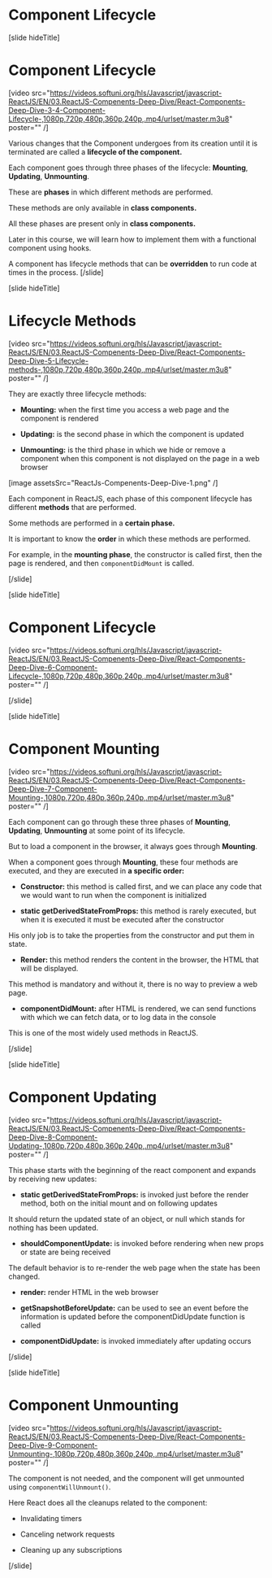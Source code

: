 # Component Lifecycle

[slide hideTitle]
# Component Lifecycle

[video src="https://videos.softuni.org/hls/Javascript/javascript-ReactJS/EN/03.ReactJS-Compenents-Deep-Dive/React-Components-Deep-Dive-3-4-Component-Lifecycle-,1080p,720p,480p,360p,240p,.mp4/urlset/master.m3u8" poster="" /]

Various changes that the Component undergoes from its creation until it is terminated are called a **lifecycle of the component.**

Each component goes through three phases of the lifecycle: **Mounting**, **Updating**, **Unmounting**.

These are **phases** in which different methods are performed.

These methods are only available in **class components.**

All these phases are present only in **class components.**

Later in this course, we will learn how to implement them with a functional component using hooks.

A component has lifecycle methods that can be **overridden** to run code at times in the process.
[/slide]

[slide hideTitle]

# Lifecycle Methods

[video src="https://videos.softuni.org/hls/Javascript/javascript-ReactJS/EN/03.ReactJS-Compenents-Deep-Dive/React-Components-Deep-Dive-5-Lifecycle-methods-,1080p,720p,480p,360p,240p,.mp4/urlset/master.m3u8" poster="" /]

They are exactly three lifecycle methods:

- **Mounting:** when the first time you access a web page and the component is rendered

- **Updating:** is the second phase in which the component is updated

- **Unmounting:** is the third phase in which we hide or remove a component when this component is not displayed on the page in a web browser

[image assetsSrc="ReactJs-Compenents-Deep-Dive-1.png" /]

Each component in ReactJS, each phase of this component lifecycle has different **methods** that are performed.

Some methods are performed in a **certain phase.**

It is important to know the **order** in which these methods are performed.

For example, in the **mounting phase**, the constructor is called first, then the page is rendered, and then `componentDidMount` is called.

[/slide]

[slide hideTitle]

# Component Lifecycle

[video src="https://videos.softuni.org/hls/Javascript/javascript-ReactJS/EN/03.ReactJS-Compenents-Deep-Dive/React-Components-Deep-Dive-6-Component-Lifecycle-,1080p,720p,480p,360p,240p,.mp4/urlset/master.m3u8" poster="" /]

[/slide]

[slide hideTitle]

# Component Mounting

[video src="https://videos.softuni.org/hls/Javascript/javascript-ReactJS/EN/03.ReactJS-Compenents-Deep-Dive/React-Components-Deep-Dive-7-Component-Mounting-,1080p,720p,480p,360p,240p,.mp4/urlset/master.m3u8" poster="" /]

Each component can go through these three phases of **Mounting**, **Updating**, **Unmounting** at some point of its lifecycle.

But to load a component in the browser, it always goes through **Mounting**.

When a component goes through **Mounting**, these four methods are executed, and they are executed in **a specific order:**

- **Constructor:** this method is called first, and we can place any code that we would want to run when the component is initialized

- **static getDerivedStateFromProps:** this method is rarely executed, but when it is executed it must be executed after the constructor

His only job is to take the properties from the constructor and put them in state.

- **Render:** this method renders the content in the browser, the HTML that will be displayed. 

This method is mandatory and without it, there is no way to preview a web page.

- **componentDidMount:** after HTML is rendered, we can send functions with which we can fetch data, or to log data in the console

This is one of the most widely used methods in ReactJS.

[/slide]

[slide hideTitle]

# Component Updating

[video src="https://videos.softuni.org/hls/Javascript/javascript-ReactJS/EN/03.ReactJS-Compenents-Deep-Dive/React-Components-Deep-Dive-8-Component-Updating-,1080p,720p,480p,360p,240p,.mp4/urlset/master.m3u8" poster="" /]

This phase starts with the beginning of the react component and expands by receiving new updates:

- **static getDerivedStateFromProps:** is invoked just before the render method, both on the initial mount and on following updates

It should return the updated state of an object, or null which stands for nothing has been updated.

- **shouldComponentUpdate:** is invoked before rendering when new props or state are being received

The default behavior is to re-render the web page when the state has been changed.

- **render:** render HTML in the web browser

- **getSnapshotBeforeUpdate:** can be used to see an event before the information is updated before the componentDidUpdate function is called

- **componentDidUpdate:** is invoked immediately after updating occurs

[/slide]

[slide hideTitle]

# Component Unmounting

[video src="https://videos.softuni.org/hls/Javascript/javascript-ReactJS/EN/03.ReactJS-Compenents-Deep-Dive/React-Components-Deep-Dive-9-Component-Unmounting-,1080p,720p,480p,360p,240p,.mp4/urlset/master.m3u8" poster="" /]

The component is not needed, and the component will get unmounted using `componentWillUnmount()`.

Here React does all the cleanups related to the component:

- Invalidating timers

- Canceling network requests

- Cleaning up any subscriptions

[/slide]
